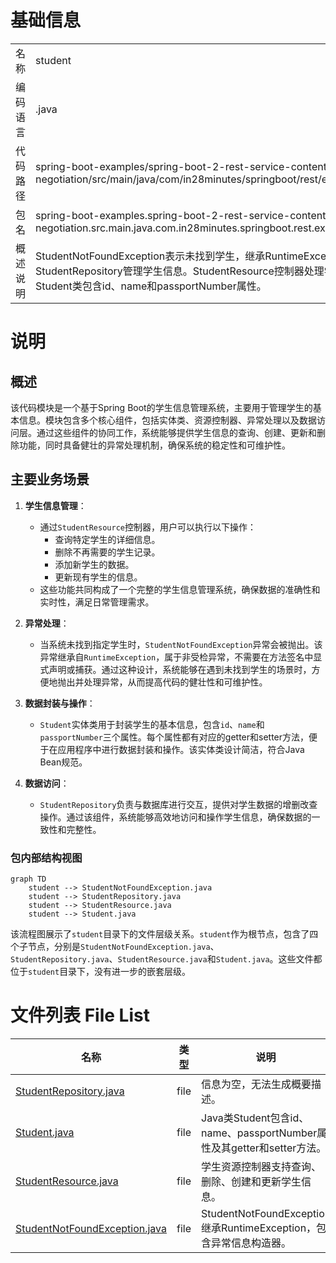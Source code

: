 # 基础信息

|      |      |
|------|------|
| 名称 | student |
| 编码语言 | .java |
| 代码路径 | spring-boot-examples/spring-boot-2-rest-service-content-negotiation/src/main/java/com/in28minutes/springboot/rest/example/student |
| 包名 | spring-boot-examples.spring-boot-2-rest-service-content-negotiation.src.main.java.com.in28minutes.springboot.rest.example.student |
| 概述说明 | StudentNotFoundException表示未找到学生，继承RuntimeException。StudentRepository管理学生信息。StudentResource控制器处理学生操作。Student类包含id、name和passportNumber属性。 |

# 说明

## 概述

该代码模块是一个基于Spring Boot的学生信息管理系统，主要用于管理学生的基本信息。模块包含多个核心组件，包括实体类、资源控制器、异常处理以及数据访问层。通过这些组件的协同工作，系统能够提供学生信息的查询、创建、更新和删除功能，同时具备健壮的异常处理机制，确保系统的稳定性和可维护性。

## 主要业务场景

1. **学生信息管理**：
   - 通过`StudentResource`控制器，用户可以执行以下操作：
     - 查询特定学生的详细信息。
     - 删除不再需要的学生记录。
     - 添加新学生的数据。
     - 更新现有学生的信息。
   - 这些功能共同构成了一个完整的学生信息管理系统，确保数据的准确性和实时性，满足日常管理需求。

2. **异常处理**：
   - 当系统未找到指定学生时，`StudentNotFoundException`异常会被抛出。该异常继承自`RuntimeException`，属于非受检异常，不需要在方法签名中显式声明或捕获。通过这种设计，系统能够在遇到未找到学生的场景时，方便地抛出并处理异常，从而提高代码的健壮性和可维护性。

3. **数据封装与操作**：
   - `Student`实体类用于封装学生的基本信息，包含`id`、`name`和`passportNumber`三个属性。每个属性都有对应的getter和setter方法，便于在应用程序中进行数据封装和操作。该实体类设计简洁，符合Java Bean规范。

4. **数据访问**：
   - `StudentRepository`负责与数据库进行交互，提供对学生数据的增删改查操作。通过该组件，系统能够高效地访问和操作学生信息，确保数据的一致性和完整性。


### 包内部结构视图

```mermaid
graph TD
    student --> StudentNotFoundException.java
    student --> StudentRepository.java
    student --> StudentResource.java
    student --> Student.java
```

该流程图展示了`student`目录下的文件层级关系。`student`作为根节点，包含了四个子节点，分别是`StudentNotFoundException.java`、`StudentRepository.java`、`StudentResource.java`和`Student.java`。这些文件都位于`student`目录下，没有进一步的嵌套层级。

# 文件列表 File List

| 名称   | 类型  | 说明 |
|-------|------|-------------|
| [StudentRepository.java](StudentRepository.md) | file | 信息为空，无法生成概要描述。 |
| [Student.java](Student.md) | file | Java类Student包含id、name、passportNumber属性及其getter和setter方法。 |
| [StudentResource.java](StudentResource.md) | file | 学生资源控制器支持查询、删除、创建和更新学生信息。 |
| [StudentNotFoundException.java](StudentNotFoundException.md) | file | StudentNotFoundException继承RuntimeException，包含异常信息构造器。 |


